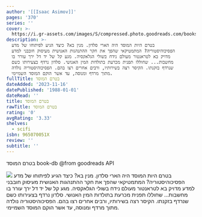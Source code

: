 ```yaml
---
author: '[[Isaac Asimov]]'
pages: '370'
series: ''
cover: >-
  https://i.gr-assets.com/images/S/compressed.photo.goodreads.com/books/1477656508l/32799340.jpg
description: >-
  בטרם היות המוסד היה הארי סלדון. מנין בא? כיצד הגיע לפיתוחו של מדע
  הפסיכוהיסטוריה? המתמטיקאי שהפך את חקר ההתנהגות האנושית מעיסוק חובבני למדע
  מדויק בא לטראנטור מעולם נידח בשולי הגלאקסיה. מגע קל של יד דל ירך עורר בו
  מחשבות... שחוללו תפנית מכרעת בתולדות המין האנושי. סלדון נרדף בצעירותו כשם
  שנרדף בזקנתו. הקיסר רצה בשירותיו, ורבים אחרים רצו בהם. הפסיכוהיסטוריה נולדה
  מתוך מרדף ומנוסה, עד אשר הוקם המוסד השמיימי.
fullTitle: בטרם המוסד
dateAdded: '2023-11-16'
datePublished: '1988-01-01'
dateRead: ''
title: בטרם המוסד
rawTitle: בטרם המוסד
rating: '0'
avgRating: '3.33'
shelves:
  - scifi
isbn: 965070051X
review: ''
subtitle: ''
---
```

בטרם המוסד book-db 
@from goodreads API

![](https:&#x2F;&#x2F;i.gr-assets.com&#x2F;images&#x2F;S&#x2F;compressed.photo.goodreads.com&#x2F;books&#x2F;1477656508l&#x2F;32799340.jpg)
בטרם היות המוסד היה הארי סלדון. מנין בא? כיצד הגיע לפיתוחו של מדע הפסיכוהיסטוריה? המתמטיקאי שהפך את חקר ההתנהגות האנושית מעיסוק חובבני למדע מדויק בא לטראנטור מעולם נידח בשולי הגלאקסיה. מגע קל של יד דל ירך עורר בו מחשבות... שחוללו תפנית מכרעת בתולדות המין האנושי. סלדון נרדף בצעירותו כשם שנרדף בזקנתו. הקיסר רצה בשירותיו, ורבים אחרים רצו בהם. הפסיכוהיסטוריה נולדה מתוך מרדף ומנוסה, עד אשר הוקם המוסד השמיימי.
